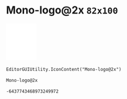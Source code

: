 # Mono-logo@2x `82x100`
<img src="/img/Mono-logo@2x.png" width=82 height=100>

``` CSharp
EditorGUIUtility.IconContent("Mono-logo@2x")
```
```
Mono-logo@2x
```
```
-6437743468973249972
```

